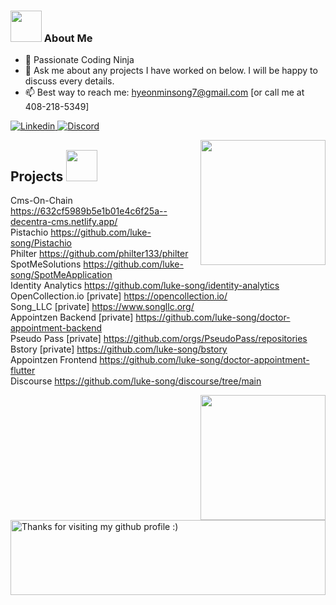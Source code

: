 <!--
**luke-song/luke-song** is a ✨ _special_ ✨ repository because its `README.md` (this file) appears on your GitHub profile.

Here are some ideas to get you started:

- 🔭 I’m currently working on ...
- 🌱 I’m currently learning ...
- 👯 I’m looking to collaborate on ...
- 🤔 I’m looking for help with ...
- 💬 Ask me about ...
- 📫 How to reach me: ...
- 😄 Pronouns: ...
- ⚡ Fun fact: ...
-->

### <img src="https://raw.githubusercontent.com/aemmadi/aemmadi/master/wave.gif" width="50"> About Me
  <!-- * 🎓 Studying Software Engineering at San Jose State University -->
  * 🥷 Passionate Coding Ninja
  * 💬 Ask me about any projects I have worked on below. I will be happy to discuss every details.
  * 📫 Best way to reach me: hyeonminsong7@gmail.com [or call me at 408-218-5349]
  <a href="https://www.linkedin.com/in/luke-song/">
  <img
    alt="Linkedin"
    src="https://img.shields.io/badge/linkedin-0077B5?logo=linkedin&logoColor=white&style=for-the-badge"
  />
</a>
</a>
<a href="https://discord.com/users/lukesong.eth#2181">
  <img
    alt="Discord"
    src="https://img.shields.io/badge/Discord-7289DA?style=for-the-badge&logo=discord&logoColor=white"
  />
</a>

<a href="#"><img align="right" src="https://media.giphy.com/media/xT9IgzoKnwFNmISR8I/giphy.gif" width="200 " height="200" /></a>
</a>
## Projects <img src="https://media.giphy.com/media/WUlplcMpOCEmTGBtBW/giphy.gif" width="50"/> <br>
Cms-On-Chain
https://632cf5989b5e1b01e4c6f25a--decentra-cms.netlify.app/ <br>
Pistachio
https://github.com/luke-song/Pistachio </br>
Philter
https://github.com/philter133/philter <br>
SpotMeSolutions
https://github.com/luke-song/SpotMeApplication <br>
Identity Analytics
https://github.com/luke-song/identity-analytics <br>
OpenCollection.io
[private] https://opencollection.io/ <br>
Song_LLC
[private] https://www.songllc.org/ <br>
Appointzen Backend
[private] https://github.com/luke-song/doctor-appointment-backend <br>
Pseudo Pass
[private] https://github.com/orgs/PseudoPass/repositories <br>
Bstory
[private] https://github.com/luke-song/bstory <br>
Appointzen Frontend
https://github.com/luke-song/doctor-appointment-flutter <br>
Discourse
https://github.com/luke-song/discourse/tree/main <br>

<a href="#"><img align="right" src="https://media.giphy.com/media/L3bj6t3opdeNddYCyl/giphy.gif" width="200 " height="200"  /></a>


<a href="https://github.com/luke-song">
</a>
 <br>
 <br />
<img height="120" alt="Thanks for visiting my github profile :)" width="100%" src="https://raw.githubusercontent.com/BrunnerLivio/brunnerlivio/master/images/marquee.svg" />

